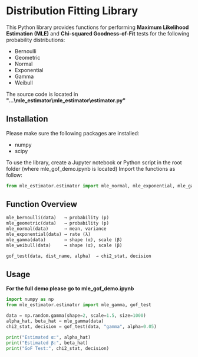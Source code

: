 # Distribution Fitting Library

This Python library provides functions for performing **Maximum Likelihood Estimation (MLE)** and **Chi-squared Goodness-of-Fit** tests for the following probability distributions:

- Bernoulli
- Geometric
- Normal
- Exponential
- Gamma
- Weibull


The source code is located in **"...\mle_estimator\mle_estimator\estimator.py"**


## Installation

Please make sure the following packages are installed:
- numpy
- scipy

To use the library, create a Jupyter notebook or Python script in the root folder (where mle_gof_demo.ipynb is located)
Import the functions as follow:

```python
from mle_estimator.estimator import mle_normal, mle_exponential, mle_gamma, mle_weibull, mle_bernoulli, mle_geometric, gof_test
```
## Function Overview

```python
mle_bernoulli(data)   → probability (p)
mle_geometric(data)   → probability (p)
mle_normal(data)      → mean, variance
mle_exponential(data) → rate (λ)
mle_gamma(data)       → shape (α), scale (β)
mle_weibull(data)     → shape (α), scale (β)
```

```python
gof_test(data, dist_name, alpha)  → chi2_stat, decision
```

## Usage
**For the full demo please go to mle_gof_demo.ipynb**
```python
import numpy as np
from mle_estimator.estimator import mle_gamma, gof_test

data = np.random.gamma(shape=2, scale=1.5, size=1000)
alpha_hat, beta_hat = mle_gamma(data)
chi2_stat, decision = gof_test(data, "gamma", alpha=0.05)

print("Estimated α:", alpha_hat)
print("Estimated β:", beta_hat)
print("GoF Test:", chi2_stat, decision)
```


